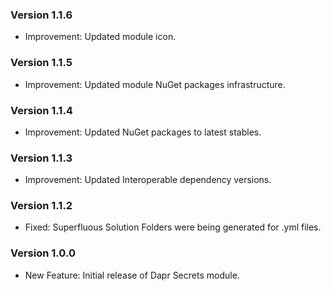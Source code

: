 ### Version 1.1.6

- Improvement: Updated module icon.

### Version 1.1.5

- Improvement: Updated module NuGet packages infrastructure.

### Version 1.1.4

- Improvement: Updated NuGet packages to latest stables.

### Version 1.1.3

- Improvement: Updated Interoperable dependency versions.

### Version 1.1.2

- Fixed: Superfluous Solution Folders were being generated for .yml files.

### Version 1.0.0

- New Feature: Initial release of Dapr Secrets module.
